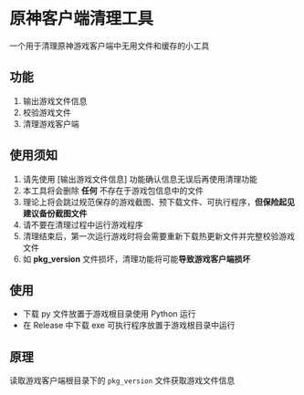 # 原神客户端清理工具

一个用于清理原神游戏客户端中无用文件和缓存的小工具

## 功能

1. 输出游戏文件信息
2. 校验游戏文件
3. 清理游戏客户端

## 使用须知

1. 请先使用 [输出游戏文件信息] 功能确认信息无误后再使用清理功能
2. 本工具将会删除 **任何** 不存在于游戏包信息中的文件
3. 理论上将会跳过规范保存的游戏截图、预下载文件、可执行程序，**但保险起见建议备份截图文件**
4. 请不要在清理过程中运行游戏程序
5. 清理结束后，第一次运行游戏时将会需要重新下载热更新文件并完整校验游戏文件
6. 如 **pkg_version** 文件损坏，清理功能将可能**导致游戏客户端损坏**

## 使用

- 下载 py 文件放置于游戏根目录使用 Python 运行
- 在 Release 中下载 exe 可执行程序放置于游戏根目录中运行

## 原理

读取游戏客户端根目录下的 `pkg_version` 文件获取游戏文件信息
